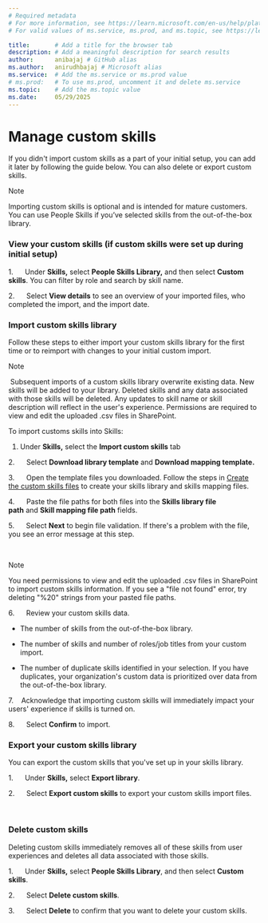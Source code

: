 ```yaml
---
# Required metadata
# For more information, see https://learn.microsoft.com/en-us/help/platform/learn-editor-add-metadata
# For valid values of ms.service, ms.prod, and ms.topic, see https://learn.microsoft.com/en-us/help/platform/metadata-taxonomies

title:       # Add a title for the browser tab
description: # Add a meaningful description for search results
author:      anibajaj # GitHub alias
ms.author:   anirudhbajaj # Microsoft alias
ms.service:  # Add the ms.service or ms.prod value
# ms.prod:   # To use ms.prod, uncomment it and delete ms.service
ms.topic:    # Add the ms.topic value
ms.date:     05/29/2025
---
```


# Manage custom skills

If you didn't import custom skills as a part of your initial setup, you can add it later by following the guide below. You can also delete or export custom skills.

> [!NOTE]
> Importing custom skills is optional and is intended for mature customers. You can use People Skills if you’ve selected skills from the out-of-the-box library.

### View your custom skills (if custom skills were set up during initial setup)

1.      Under __Skills,__ select __People Skills Library,__ and then select __Custom skills__. You can filter by role and search by skill name.

2.      Select __View details__ to see an overview of your imported files, who completed the import, and the import date.

### Import custom skills library

Follow these steps to either import your custom skills library for the first time or to reimport with changes to your initial custom import.

> [!NOTE]
>  Subsequent imports of a custom skills library overwrite existing data. New skills will be added to your library. Deleted skills and any data associated with those skills will be deleted. Any updates to skill name or skill description will reflect in the user's experience.
> Permissions are required to view and edit the uploaded .csv files in SharePoint.

To import customs skills into Skills:

1. Under __Skills,__ select the __Import custom skills__ tab

2.      Select __Download library template__ and __Download mapping template.__

3.      Open the template files you downloaded. Follow the steps in [Create the custom skills files](/viva/skills/skills-get-started) to create your skills library and skills mapping files.

4.      Paste the file paths for both files into the __Skills library file path__ and __Skill mapping file path__ fields.

5.      Select __Next__ to begin file validation. If there's a problem with the file, you see an error message at this step.

 

> [!NOTE]
> You need permissions to view and edit the uploaded .csv files in SharePoint to import custom skills information.
> If you see a "file not found" error, try deleting "%20" strings from your pasted file paths.

6.      Review your custom skills data.

- The number of skills from the out-of-the-box library.

- The number of skills and number of roles/job titles from your custom import.

- The number of duplicate skills identified in your selection. If you have duplicates, your organization's custom data is prioritized over data from the out-of-the-box library.

7.    Acknowledge that importing custom skills will immediately impact your users' experience if skills is turned on.

8.      Select __Confirm__ to import.



### Export your custom skills library

You can export the custom skills that you've set up in your skills library.

1.      Under __Skills,__ select __Export library__.

2.      Select __Export custom skills__ to export your custom skills import files.

 



### Delete custom skills

Deleting custom skills immediately removes all of these skills from user experiences and deletes all data associated with those skills.

1.      Under __Skills,__ select __People Skills Library__, and then select __Custom skills__.

2.      Select __Delete custom skills__.

3.      Select __Delete__ to confirm that you want to delete your custom skills.

 



